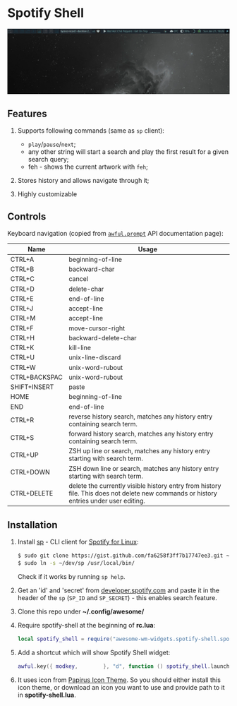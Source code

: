# Spotify Shell


![demo](./demo.gif)

## Features

1. Supports following commands (same as `sp` client):
    - `play`/`pause`/`next`;
    - any other string will start a search and play the first result for a given search query;
    - feh - shows the current artwork with `feh`;

1. Stores history and allows navigate through it;

1. Highly customizable

## Controls

Keyboard navigation (copied from [`awful.prompt`](https://awesomewm.org/doc/api/libraries/awful.prompt.html) API documentation page):

| Name | Usage |
|---|---|
| CTRL+A | beginning-of-line |
| CTRL+B | backward-char |
| CTRL+C | cancel |
| CTRL+D | delete-char |
| CTRL+E | end-of-line |
| CTRL+J | accept-line |
| CTRL+M | accept-line |
| CTRL+F | move-cursor-right |
| CTRL+H | backward-delete-char |
| CTRL+K | kill-line |
| CTRL+U | unix-line-discard |
| CTRL+W | unix-word-rubout |
| CTRL+BACKSPAC | unix-word-rubout |
| SHIFT+INSERT | paste |
| HOME | beginning-of-line |
| END | end-of-line |
| CTRL+R | reverse history search, matches any history entry containing search term. |
| CTRL+S | forward history search, matches any history entry containing search term. |
| CTRL+UP | ZSH up line or search, matches any history entry starting with search term. |
| CTRL+DOWN | ZSH down line or search, matches any history entry starting with search term. |
| CTRL+DELETE | delete the currently visible history entry from history file. This does not delete new commands or history entries under user editing. |


## Installation

1. Install [sp](https://gist.github.com/streetturtle/fa6258f3ff7b17747ee3) - CLI client for [Spotify for Linux](https://www.spotify.com/ca-en/download/linux/):

    ```bash
    $ sudo git clone https://gist.github.com/fa6258f3ff7b17747ee3.git ~/dev/
    $ sudo ln -s ~/dev/sp /usr/local/bin/
    ```

    Check if it works by running `sp help`.

1. Get an 'id' and 'secret' from [developer.spotify.com](https://beta.developer.spotify.com/documentation/general/guides/app-settings/) and paste it in the header of the `sp` (`SP_ID` and `SP_SECRET`) - this enables search feature.

1. Clone this repo under **~/.config/awesome/**

1. Require spotify-shell at the beginning of **rc.lua**:

    ```lua
    local spotify_shell = require("awesome-wm-widgets.spotify-shell.spotify-shell")
    ```

1. Add a shortcut which will show Spotify Shell widget:

    ```lua
    awful.key({ modkey,        }, "d", function () spotify_shell.launch() end, {description = "spotify shell", group = "music"}),
    ```

1. It uses icon from [Papirus Icon Theme](https://github.com/PapirusDevelopmentTeam/papirus-icon-theme). So you should either install this icon theme, or download an icon you want to use and provide path to it in **spotify-shell.lua**.
